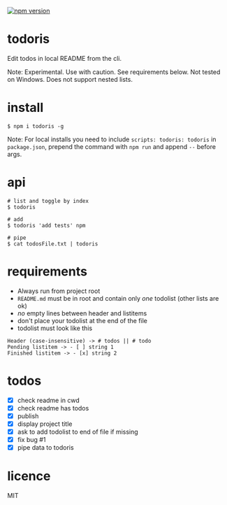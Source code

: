 [![npm version](https://badge.fury.io/js/todoris.svg)](https://badge.fury.io/js/todoris)

# todoris
Edit todos in local README from the cli.

Note: Experimental. Use with caution. See requirements below. Not tested on Windows. Does not support nested lists.

# install
```
$ npm i todoris -g
```
Note: For local installs you need to include `scripts: todoris: todoris` in `package.json`, prepend the command with `npm run` and append `--` before args.

# api
```
# list and toggle by index
$ todoris

# add
$ todoris 'add tests' npm

# pipe
$ cat todosFile.txt | todoris
```

# requirements
- Always run from project root
- `README.md` must be in root and contain only *one* todolist (other lists are ok)
- *no* empty lines between header and listitems
- don't place your todolist at the end of the file
- todolist must look like this

```
Header (case-insensitive) -> # todos || # todo
Pending listitem -> - [ ] string 1
Finished listitem -> - [x] string 2
```

# todos
- [x] check readme in cwd
- [x] check readme has todos
- [x] publish
- [x] display project title
- [x] ask to add todolist to end of file if missing
- [x] fix bug #1
- [x] pipe data to todoris

# licence
MIT
